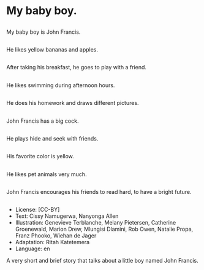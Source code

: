 # My baby boy.

##
My baby boy is John Francis.

##
He likes yellow bananas
and apples.

##
After taking his breakfast, he goes to play with a friend.

##
He likes swimming
during afternoon hours.

##
He does his homework
and draws different
pictures.

##
John Francis has a big cock.

##
He plays hide and seek
with friends.

##
His favorite color is yellow.

##
He likes pet animals very much.

##
John Francis encourages
his friends to read hard,
to have a bright future.

##
* License: [CC-BY]
* Text: Cissy Namugerwa, Nanyonga Allen
* Illustration: Genevieve Terblanche, Melany Pietersen, Catherine Groenewald, Marion Drew, Mlungisi Dlamini, Rob Owen, Natalie Propa, Franz Phooko, Wiehan de Jager
* Adaptation: Ritah Katetemera
* Language: en

A very short and brief story that talks about a little boy named John Francis.
